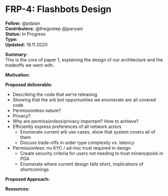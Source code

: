 # FRP-4: Flashbots Design

**Fellow:** @pdaian
</br> **Contributors:** @thegostep @jparyani 
</br> **Status:** In Progress
</br> **Type:** 
</br> **Updated:** 18.11.2020

**Summary:** 
</br> This is the core of paper 1, explaining the design of our architecture and the tradeoffs we went with.

**Motivation:**
</br> 

**Proposed deliverable:**
* Describing the code that we're releasing
* Showing that the arb bot opportunities we enumerate are all covered code
* Permissionless nature?
* Privacy?
* Why are permissionless/privacy important? How to achieve?
* Efficiently express preferences of all network actors
  * Enumerate current arb use cases, show that system covers all of them
  * Discuss trade-offs in order type complexity vs. latency
* Permissionless: no KYC / ad-hoc trust required in design
  * Create security criteria for users not needing to trust miners/pools in PGA
  * Enumerate where current design falls short, implications of shortcomings


**Proposed Approach:**
</br> 

**Resources:**

